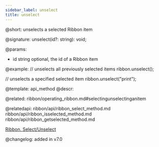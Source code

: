 ```yaml
---
sidebar_label: unselect
title: unselect
---          
```


@short: unselects a selected Ribbon item

@signature: unselect(id?: string): void;

@params:
- id	string  optional, the id of a Ribbon item

@example:
// unselects all previously selected items
ribbon.unselect();
 
// unselects a specified selected item
ribbon.unselect("print");


@template: api_method
@descr:

@related: ribbon/operating_ribbon.md#selectingunselectinganitem

@relatedapi:
ribbon/api/ribbon_select_method.md
ribbon/api/ribbon_isselected_method.md
ribbon/api/ribbon_getselected_method.md

[Ribbon. Select/Unselect](https://snippet.dhtmlx.com/0vy8uk4s)

@changelog:
added in v7.0

